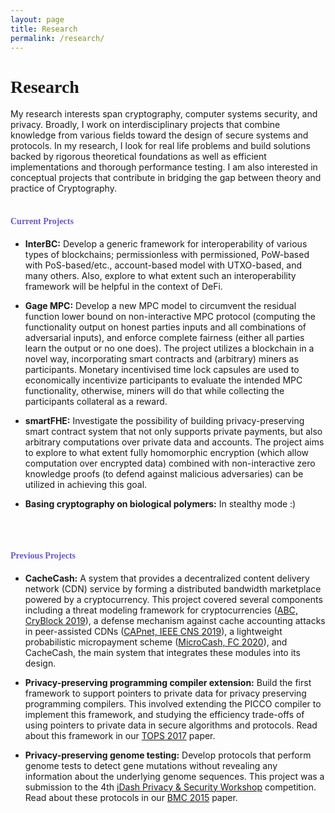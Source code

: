 ```yaml
---
layout: page
title: Research
permalink: /research/
---
```



<h1 style="font-family: 'Comic Sans MS'">Research</h1>

My research interests span cryptography, computer systems security, and privacy. Broadly, I work on interdisciplinary projects that combine knowledge from various fields toward the design of secure systems and protocols. In my research, I look for real life problems and build solutions backed by rigorous theoretical foundations as well as efficient implementations and thorough performance testing. I am also interested in conceptual projects that contribute in bridging the gap between theory and practice of Cryptography. 
<br/>
<br/>


<h4 style="font-family: 'Comic Sans MS';color: slateblue;">Current Projects</h4>

* **InterBC:** Develop a generic framework for interoperability of various types of blockchains; permissionless with permissioned, PoW-based with PoS-based/etc., account-based model with UTXO-based, and many others. Also, explore to what extent such an interoperability framework will be helpful in the context of DeFi.


* **Gage MPC:** Develop a new MPC model to circumvent the residual function lower bound on non-interactive MPC protocol (computing the functionality output on honest parties inputs and all combinations of adversarial inputs), and enforce complete fairness (either all parties learn the output or no one does). The project utilizes a blockchain in a novel way, incorporating smart contracts and (arbitrary) miners as participants. Monetary incentivised time lock capsules are used to economically incentivize participants to evaluate the intended MPC functionality, otherwise, miners will do that while collecting the participants collateral as a reward. 


* **smartFHE:** Investigate the possibility of building privacy-preserving smart contract system that not only supports private payments, but also arbitrary computations over private data and accounts. The project aims to explore to what extent fully homomorphic encryption (which allow computation over encrypted data) combined with non-interactive zero knowledge proofs (to defend against malicious adversaries) can be utilized in achieving this goal.


* **Basing cryptography on biological polymers:** In stealthy mode :)
<br/>
<br/>


<h4 style="font-family: 'Comic Sans MS';color: slateblue;">Previous Projects</h4>

* **CacheCash:** A system that provides a decentralized content delivery network (CDN) service by forming a distributed bandwidth marketplace powered by a cryptocurrency. This project covered several components including a threat modeling framework for cryptocurrencies ([ABC, CryBlock 2019](https://ieeexplore.ieee.org/document/8845101)), a defense mechanism against cache accounting attacks in peer-assisted CDNs ([CAPnet, IEEE CNS 2019](https://ieeexplore.ieee.org/document/8802825)), a lightweight probabilistic micropayment scheme ([MicroCash, FC 2020](https://fc20.ifca.ai/preproceedings/38.pdf)), and CacheCash, the main system that integrates these modules into its design.


* **Privacy-preserving programming compiler extension:** Build the first framework to support pointers to private data for privacy preserving programming compilers. This involved extending the PICCO compiler to implement this framework, and studying the efficiency trade-offs of using pointers to private data in secure algorithms and protocols. Read about this framework in our [TOPS 2017](https://dl.acm.org/citation.cfm?id=3154600) paper.


* **Privacy-preserving genome testing:** Develop protocols that perform genome tests to detect gene mutations without revealing any information about the underlying genome sequences. This project was a submission to the 4th [iDash Privacy & Security Workshop](http://www.humangenomeprivacy.org/2015/) competition. Read about these protocols in our [BMC 2015](https://bmcmedinformdecismak.biomedcentral.com/articles/10.1186/1472-6947-15-S5-S4) paper.
